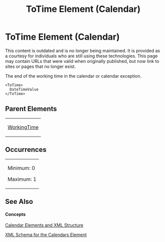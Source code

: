 ﻿---
title: ToTime Element (Calendar)
TOCTitle: ToTime Element
ms:assetid: 3a232cf1-d34e-4d0e-b584-cea0c67ba03f
ms:mtpsurl: https://msdn.microsoft.com/en-us/library/Bb968466(v=office.12)
ms:contentKeyID: 13188158
ms.date: 05/05/2014
mtps_version: v=office.12
f1_keywords:
- ToTime element
---

# ToTime Element (Calendar)

This content is outdated and is no longer being maintained. It is provided as a courtesy for individuals who are still using these technologies. This page may contain URLs that were valid when originally published, but now link to sites or pages that no longer exist.

The end of the working time in the calendar or calendar exception.

    <ToTime>
      DateTimeValue
    </ToTime>

## Parent Elements

<table>
<colgroup>
<col style="width: 100%" />
</colgroup>
<tbody>
<tr class="odd">
<td><p><a href="bb968585(v=office.12).md">WorkingTime</a></p></td>
</tr>
</tbody>
</table>

## Occurrences

<table>
<colgroup>
<col style="width: 100%" />
</colgroup>
<tbody>
<tr class="odd">
<td><p>Minimum: 0</p>
<p>Maximum: 1</p></td>
</tr>
</tbody>
</table>

## See Also

#### Concepts

[Calendar Elements and XML Structure](bb968563\(v=office.12\).md)

[XML Schema for the Calendars Element](bb968557\(v=office.12\).md)

